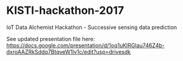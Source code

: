 # KISTI-hackathon-2017
IoT Data Alchemist Hackathon - Successive sensing data prediction

See updated presentation file here: https://docs.google.com/presentation/d/1oq1uKlRGIau746Z4b-dxroAAZRkSddq7BtqveW1lv1c/edit?usp=drivesdk
